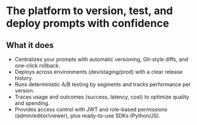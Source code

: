 # The platform to version, test, and deploy prompts with confidence

## What it does
- Centralizes your prompts with automatic versioning, Git-style diffs, and one-click rollback.  
- Deploys across environments (dev/staging/prod) with a clear release history.  
- Runs deterministic A/B testing by segments and tracks performance per version.  
- Traces usage and outcomes (success, latency, cost) to optimize quality and spending.  
- Provides access control with JWT and role-based permissions (admin/editor/viewer), plus ready-to-use SDKs (Python/JS).
